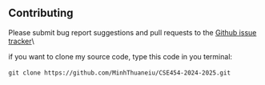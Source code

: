 ## Contributing
Please submit bug report suggestions and pull requests to the [Github issue tracker](https://github.com/MinhThuaneiu/CSE454-2024-2025.git)\

if you want to clone my source code, type this code in you terminal: \
\
`git clone https://github.com/MinhThuaneiu/CSE454-2024-2025.git`
